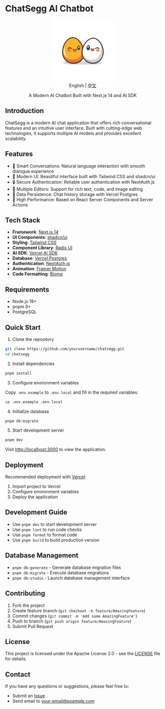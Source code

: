 # ChatSegg AI Chatbot

<div align="center">
  <img src="public/images/brandlogopng.png" alt="ChatSegg Logo" width="200">
</div>

<div align="center">
  English | <a href="README.zh-CN.md">中文</a>
</div>

<div id="english">

<p align="center">
  A Modern AI Chatbot Built with Next.js 14 and AI SDK
</p>

## Introduction

ChatSegg is a modern AI chat application that offers rich conversational features and an intuitive user interface. Built with cutting-edge web technologies, it supports multiple AI models and provides excellent scalability.

## Features

- 💬 Smart Conversations: Natural language interaction with smooth dialogue experience
- 🎨 Modern UI: Beautiful interface built with Tailwind CSS and shadcn/ui
- 🔒 Secure Authentication: Reliable user authentication with NextAuth.js
- 📝 Multiple Editors: Support for rich text, code, and image editing
- 💾 Data Persistence: Chat history storage with Vercel Postgres
- 🚀 High Performance: Based on React Server Components and Server Actions

## Tech Stack

- **Framework**: [Next.js 14](https://nextjs.org)
- **UI Components**: [shadcn/ui](https://ui.shadcn.com)
- **Styling**: [Tailwind CSS](https://tailwindcss.com)
- **Component Library**: [Radix UI](https://radix-ui.com)
- **AI SDK**: [Vercel AI SDK](https://sdk.vercel.ai/docs)
- **Database**: [Vercel Postgres](https://vercel.com/storage/postgres)
- **Authentication**: [NextAuth.js](https://next-auth.js.org)
- **Animation**: [Framer Motion](https://www.framer.com/motion)
- **Code Formatting**: [Biome](https://biomejs.dev)

## Requirements

- Node.js 18+
- pnpm 9+
- PostgreSQL

## Quick Start

1. Clone the repository

```bash
git clone https://github.com/yourusername/chatsegg.git
cd chatsegg
```

2. Install dependencies

```bash
pnpm install
```

3. Configure environment variables

Copy `.env.example` to `.env.local` and fill in the required variables:

```bash
cp .env.example .env.local
```

4. Initialize database

```bash
pnpm db:migrate
```

5. Start development server

```bash
pnpm dev
```

Visit [http://localhost:3000](http://localhost:3000) to view the application.

## Deployment

Recommended deployment with [Vercel](https://vercel.com):

1. Import project to Vercel
2. Configure environment variables
3. Deploy the application

## Development Guide

- Use `pnpm dev` to start development server
- Use `pnpm lint` to run code checks
- Use `pnpm format` to format code
- Use `pnpm build` to build production version

## Database Management

- `pnpm db:generate` - Generate database migration files
- `pnpm db:migrate` - Execute database migrations
- `pnpm db:studio` - Launch database management interface

## Contributing

1. Fork the project
2. Create feature branch (`git checkout -b feature/AmazingFeature`)
3. Commit changes (`git commit -m 'Add some AmazingFeature'`)
4. Push to branch (`git push origin feature/AmazingFeature`)
5. Submit Pull Request

## License

This project is licensed under the Apache License 2.0 - see the [LICENSE](LICENSE) file for details.

## Contact

If you have any questions or suggestions, please feel free to:

- Submit an [Issue](https://github.com/yourusername/chatsegg/issues)
- Send email to [your-email@example.com](mailto:your-email@example.com)

</div>

<div id="chinese" style="display: none;">

<p align="center">
  基于 Next.js 14 和 AI SDK 构建的智能聊天助手
</p>

## 项目简介

ChatSegg 是一个现代化的 AI 聊天应用，它提供了丰富的对话功能和直观的用户界面。项目采用最新的 Web 技术栈，支持多种 AI 模型，并具有良好的可扩展性。

## 主要特性

- 💬 智能对话：支持自然语言交互，提供流畅的对话体验
- 🎨 现代化 UI：基于 Tailwind CSS 和 shadcn/ui 构建的美观界面
- 🔒 安全认证：集成 NextAuth.js 实现可靠的用户认证
- 📝 多种编辑器：支持富文本、代码和图片编辑
- 💾 数据持久化：使用 Vercel Postgres 存储聊天历史
- 🚀 高性能：基于 React Server Components 和 Server Actions

## 技术栈

- **框架**: [Next.js 14](https://nextjs.org)
- **UI 组件**: [shadcn/ui](https://ui.shadcn.com)
- **样式**: [Tailwind CSS](https://tailwindcss.com)
- **组件库**: [Radix UI](https://radix-ui.com)
- **AI SDK**: [Vercel AI SDK](https://sdk.vercel.ai/docs)
- **数据库**: [Vercel Postgres](https://vercel.com/storage/postgres)
- **认证**: [NextAuth.js](https://next-auth.js.org)
- **动画**: [Framer Motion](https://www.framer.com/motion)
- **代码格式化**: [Biome](https://biomejs.dev)

## 环境要求

- Node.js 18+
- pnpm 9+
- PostgreSQL

## 快速开始

1. 克隆项目

```bash
git clone https://github.com/yourusername/chatsegg.git
cd chatsegg
```

2. 安装依赖

```bash
pnpm install
```

3. 配置环境变量

复制 `.env.example` 文件为 `.env.local` 并填写必要的环境变量：

```bash
cp .env.example .env.local
```

4. 初始化数据库

```bash
pnpm db:migrate
```

5. 启动开发服务器

```bash
pnpm dev
```

访问 [http://localhost:3000](http://localhost:3000) 查看应用。

## 部署

推荐使用 [Vercel](https://vercel.com) 进行部署：

1. 在 Vercel 上导入项目
2. 配置环境变量
3. 部署应用

## 开发指南

- 使用 `pnpm dev` 启动开发服务器
- 使用 `pnpm lint` 运行代码检查
- 使用 `pnpm format` 格式化代码
- 使用 `pnpm build` 构建生产版本

## 数据库管理

- `pnpm db:generate` - 生成数据库迁移文件
- `pnpm db:migrate` - 执行数据库迁移
- `pnpm db:studio` - 启动数据库管理界面

## 贡献指南

1. Fork 项目
2. 创建特性分支 (`git checkout -b feature/AmazingFeature`)
3. 提交更改 (`git commit -m 'Add some AmazingFeature'`)
4. 推送到分支 (`git push origin feature/AmazingFeature`)
5. 提交 Pull Request

## 许可证

本项目基于 Apache License 2.0 开源协议 - 查看 [LICENSE](LICENSE) 文件了解详情。

## 联系我们

如果您有任何问题或建议，欢迎通过以下方式联系我们：

- 提交 [Issue](https://github.com/yourusername/chatsegg/issues)
- 发送邮件至 [your-email@example.com](mailto:your-email@example.com)

</div>

<script>
document.getElementById('en-btn').addEventListener('click', function(e) {
  e.preventDefault();
  document.getElementById('english').style.display = 'block';
  document.getElementById('chinese').style.display = 'none';
  document.getElementById('en-btn').style.color = '#000';
  document.getElementById('zh-btn').style.color = '#666';
});

document.getElementById('zh-btn').addEventListener('click', function(e) {
  e.preventDefault();
  document.getElementById('english').style.display = 'none';
  document.getElementById('chinese').style.display = 'block';
  document.getElementById('en-btn').style.color = '#666';
  document.getElementById('zh-btn').style.color = '#000';
});
</script>
